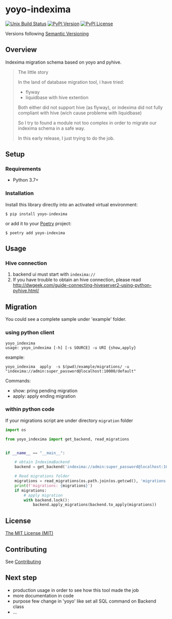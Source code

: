 # yoyo-indexima


[![Unix Build Status](https://img.shields.io/travis/geronimo-iia/yoyo-indexima/master.svg?label=unix)](https://travis-ci.org/geronimo-iia/yoyo-indexima)
[![PyPI Version](https://img.shields.io/pypi/v/yoyo-indexima.svg)](https://pypi.org/project/yoyo-indexima)
[![PyPI License](https://img.shields.io/pypi/l/yoyo-indexima.svg)](https://pypi.org/project/yoyo-indexima)

Versions following [Semantic Versioning](https://semver.org/)

## Overview

Indexima migration schema based on yoyo and pyhive.


> The little story
>
>In the land of database migration tool, i have tried:
>
>- flyway
>- liquidbase with hive extention
>
>Both either did not support hive (as flyway), or indexima did not fully compliant with hive (wich cause probleme with liquidbase)
>
>So I try to found a module not too complex in order to migrate our indexima schema in a safe way.
>
>In this early release, I just trying to do the job.


## Setup

### Requirements

* Python 3.7+

### Installation

Install this library directly into an activated virtual environment:

```text
$ pip install yoyo-indexima
```

or add it to your [Poetry](https://poetry.eustace.io/) project:

```text
$ poetry add yoyo-indexima
```

## Usage

### Hive connection

1. backend ui must start with ```indexima://```
2. If you have trouble to obtain an hive connection, please read http://dwgeek.com/guide-connecting-hiveserver2-using-python-pyhive.html/


## Migration

You could see a complete sample under 'example' folder.


### using python client

```
yoyo_indexima
usage: yoyo_indexima [-h] [-s SOURCE] -u URI {show,apply}
```

example:

```
yoyo_indexima  apply  -s $(pwd)/example/migrations/ -u "indexima://admin:super_password@localhost:10000/default"
```

Commands:

- show: pring pending migration
- apply: apply ending migration

### within python code

If your migrations script are under directory ```migration``` folder

```python
import os

from yoyo_indexima import get_backend, read_migrations


if __name__ == "__main__":

    # obtain IndeximaBackend
    backend = get_backend('indexima://admin:super_password@localhost:10000/default')

    # Read migrations folder
    migrations = read_migrations(os.path.join(os.getcwd(), 'migrations'))
    print(f'migrations: {migrations}')
    if migrations:
        # apply migration
        with backend.lock():
            backend.apply_migrations(backend.to_apply(migrations))
```



## License

[The MIT License (MIT)](https://geronimo-iia.github.io/yoyo-indexima/license)


## Contributing

See [Contributing](https://geronimo-iia.github.io/yoyo-indexima/contributing)

## Next step

- production usage in order to see how this tool made the job
- more documentation in code
- purpose few change in 'yoyo' like set all SQL command on Backend class
- ...
